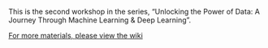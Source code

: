 This is the second workshop in the series, “Unlocking the Power of Data: A Journey Through Machine Learning & Deep Learning”.

[For more materials, please view the wiki](https://github.com/ua-datalab/Workshops/wiki/Data-Wrangling-101:-Pandas-in-Action)
